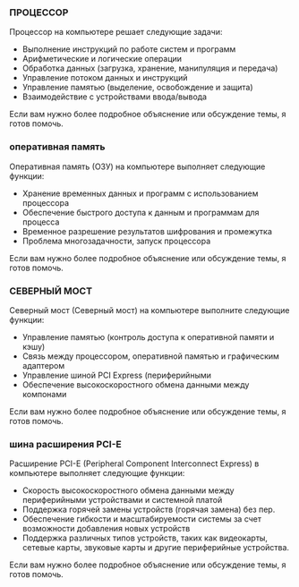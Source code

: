  ### ПРОЦЕССОР


Процессор на компьютере решает следующие задачи:

- Выполнение инструкций по работе систем и программ
- Арифметические и логические операции
- Обработка данных (загрузка, хранение, манипуляция и передача)
- Управление потоком данных и инструкций
- Управление памятью (выделение, освобождение и защита)
- Взаимодействие с устройствами ввода/вывода

Если вам нужно более подробное объяснение или обсуждение темы, я готов помочь.


### оперативная память



Оперативная память (ОЗУ) на компьютере выполняет следующие функции:

- Хранение временных данных и программ с использованием процессора
- Обеспечение быстрого доступа к данным и программам для процесса
- Временное разрешение результатов шифрования и промежутка
- Проблема многозадачности, запуск процессора

Если вам нужно более подробное объяснение или обсуждение темы, я готов помочь.



### СЕВЕРНЫЙ МОСТ



Северный мост (Северный мост) на компьютере выполните следующие функции:

- Управление памятью (контроль доступа к оперативной памяти и кэшу)
- Связь между процессором, оперативной памятью и графическим адаптером
- Управление шиной PCI Express (периферийными
- Обеспечение высокоскоростного обмена данными между компонами

Если вам нужно более подробное объяснение или обсуждение темы, я готов помочь.



### шина расширения PCI-E



Расширение PCI-E (Peripheral Component Interconnect Express) в компьютере выполняет следующие функции:

- Скорость высокоскоростного обмена данными между периферийными устройствами и системной платой
- Поддержка горячей замены устройств (горячая замена) без пер.
- Обеспечение гибкости и масштабируемости системы за счет возможности добавления новых устройств
- Поддержка различных типов устройств, таких как видеокарты, сетевые карты, звуковые карты и другие периферийные устройства.

Если вам нужно более подробное объяснение или обсуждение темы, я готов помочь.